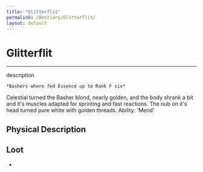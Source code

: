 ```yaml
---
title: "Glitterflit"
permalink: /Bestiary/Glitterflit/
layout: default
---
```

# Glitterflit
---
description

	*Bashers where fed Essence up to Rank F six*
Celestial turned the Basher blond, nearly golden,  and the body shrank a bit and it's muscles adapted for sprinting and fast reactions. The nub on it's head turned pure white with golden threads. Ability: 'Mend'


## Physical Description


## Loot
- 